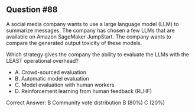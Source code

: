 ## Question #88

A social media company wants to use a large language model (LLM) to summarize messages. The company has chosen a few LLMs that are available on Amazon SageMaker JumpStart. The company wants to compare the generated output toxicity of these models.

Which strategy gives the company the ability to evaluate the LLMs with the LEAST operational overhead?

- A. Crowd-sourced evaluation
- B. Automatic model evaluation
- C. Model evaluation with human workers
- D. Reinforcement learning from human feedback (RLHF) 

Correct Answer: 
B Community vote distribution B (80%) C (20%)